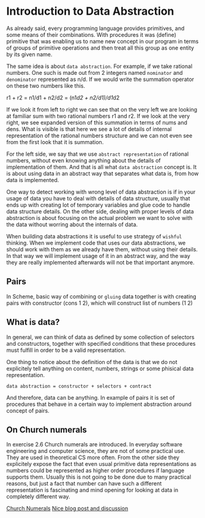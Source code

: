 # Introduction to Data Abstraction

As already said, every programming language provides primitives, and some
means of their combinations. With procedures it was (define) primitive
that was enabling us to name new concept in our program in terms of groups
of primitive operations and then treat all this group as one entity by its given name.

The same idea is about `data abstraction`. For example, if we take
rational numbers. One such is made out from 2 integers named `nominator`
and `denominator` represented as n/d. If we would write the summation
operator on these two numbers like this.

r1 + r2 = n1/d1 + n2/d2 = (n1*d2 + n2/d1)/d1*d2

If we look it from left to right we can see that on the very left we are
looking at familiar sum with two rational numbers r1 and r2.
If we look at the very right, we see expanded version of this summation
in terms of nums and dens. What is visible is that here we see a lot of
details of internal representation of the rational numbers structure and
we can not even see from the first look that it is summation.

For the left side, we say that we use `abstract representation` of
rational numbers, without even knowing anything about the details of
implementation of them. And that is all what `data abstraction` concept
is. It is about using data in an abstract way that separates what data
is, from how data is implemented.

One way to detect working with wrong level of data abstraction is if in
your usage of data you have to deal with details of data structure,
usually that ends up with creating lot of temporary variables and glue
code to handle data structure details. On the other side, dealing with
proper levels of data abstraction is about focusing on the actual
problem we want to solve with the data without worring about the
internals of data.

When building data abstractions it is useful to use strategy of `wishful`
thinking. When we implement code that uses our data abstractions, we
should work with them as we already have them, without using their
details. In that way we will implement usage of it in an abstract way,
and the way they are really implemented afterwards will not be that
important anymore.

## Pairs

In Scheme, basic way of combining or `gluing` data together is with
creating pairs with constructor (cons 1 2), which will construct list of
numbers (1 2)

## What is data?

In general, we can think of data as defined by some collection
of selectors and constructors, together with specified conditions
that these procedures must fulfill in order to be a valid
representation. 

One thing to notice about the definition of the data is that we do not
explicitely tell anything on content, numbers, strings or some phisical
data representation. 

  `data abstraction = constructor + selectors + contract`

And therefore, data can be anything. In example of pairs it is set of 
procedures that behave in a certain way to implement abstraction around
concept of pairs.

## On Church numerals

In exercise 2.6 Church numerals are introduced. In everyday software
engineering and computer science, they are not of some practical
use. They are used in theoretical CS more often. From the other side
they explicitely expose the fact that even usual primitive data
representations as numbers could be represented as higher order
procedures if language supports them. Usually this is not going to be
done due to many practical reasons, but just a fact that number can have
such a different representation is fascinating and mind opening for 
looking at data in completely different way.

[Church Numerals](http://en.wikipedia.org/wiki/Church_encoding#Church_numerals)
[Nice blog post and discussion](http://briancarper.net/blog/479/)
